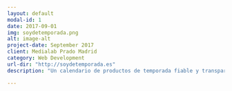 ```yaml
---
layout: default
modal-id: 1
date: 2017-09-01
img: soydetemporada.png
alt: image-alt
project-date: September 2017
client: Medialab Prado Madrid
category: Web Development
url-dir: "http://soydetemporada.es"
description: "Un calendario de productos de temporada fiable y transparente. Para uso cotidiano. Made in #visualizar17."

---
```

